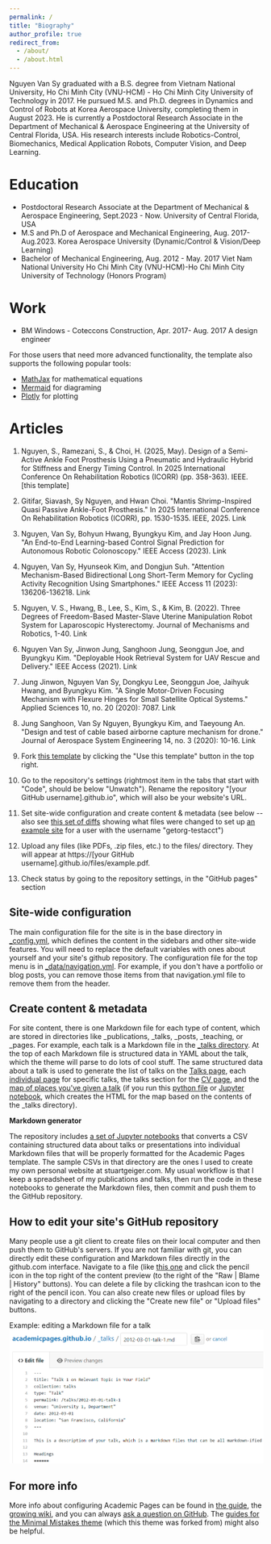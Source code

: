 ```yaml
---
permalink: /
title: "Biography"
author_profile: true
redirect_from: 
  - /about/
  - /about.html
---
```


Nguyen Van Sy graduated with a B.S. degree from Vietnam National University, Ho Chi Minh City (VNU-HCM) - Ho Chi Minh City University of Technology in 2017. He pursued M.S. and Ph.D. degrees in Dynamics and Control of Robots at Korea Aerospace University, completing them in August 2023. He is currently a Postdoctoral Research Associate in the Department of Mechanical & Aerospace Engineering at the University of Central Florida, USA. His research interests include Robotics-Control, Biomechanics, Medical Application Robots, Computer Vision, and Deep Learning.

Education
======
+ Postdoctoral Research Associate at the Department of Mechanical & Aerospace Engineering, Sept.2023 - Now.
University of Central  Florida, USA 
+ M.S and Ph.D of Aerospace and Mechanical Engineering, Aug. 2017- Aug.2023.
Korea Aerospace University (Dynamic/Control & Vision/Deep Learning)
+ Bachelor of Mechanical Engineering, Aug. 2012 - May. 2017
Viet Nam National University Ho Chi Minh City (VNU-HCM)-Ho Chi Minh City University of Technology  (Honors Program)

Work
======
+ BM Windows - Coteccons Construction, Apr. 2017- Aug. 2017
  A design engineer


For those users that need more advanced functionality, the template also supports the following popular tools:
- [MathJax](https://www.mathjax.org/) for mathematical equations
- [Mermaid](https://mermaid.js.org/) for diagraming
- [Plotly](https://plotly.com/javascript/) for plotting

Articles
======
1. Nguyen, S., Ramezani, S., & Choi, H. (2025, May). Design of a Semi-Active Ankle Foot Prosthesis Using a Pneumatic and Hydraulic Hybrid for Stiffness and Energy Timing Control. In 2025 International Conference On Rehabilitation Robotics (ICORR) (pp. 358-363). IEEE. [this template]

1. Gitifar, Siavash, Sy Nguyen, and Hwan Choi. "Mantis Shrimp-Inspired Quasi Passive Ankle-Foot Prosthesis." In 2025 International Conference On Rehabilitation Robotics (ICORR), pp. 1530-1535. IEEE, 2025. Link

1. Nguyen, Van Sy, Bohyun Hwang, Byungkyu Kim, and Jay Hoon Jung. "An End-to-End Learning-based Control Signal Prediction for Autonomous Robotic Colonoscopy." IEEE Access (2023). Link

1. Nguyen, Van Sy, Hyunseok Kim, and Dongjun Suh. "Attention Mechanism-Based Bidirectional Long Short-Term Memory for Cycling Activity Recognition Using Smartphones." IEEE Access 11 (2023): 136206-136218. Link
1. Nguyen, V. S., Hwang, B., Lee, S., Kim, S., & Kim, B. (2022). Three Degrees of Freedom-Based Master-Slave Uterine Manipulation Robot System for Laparoscopic Hysterectomy. Journal of Mechanisms and Robotics, 1-40. Link
1. Nguyen Van Sy, Jinwon Jung, Sanghoon Jung, Seonggun Joe, and Byungkyu Kim. "Deployable Hook Retrieval System for UAV Rescue and Delivery." IEEE Access (2021). Link
1. Jung Jinwon, Nguyen Van Sy, Dongkyu Lee, Seonggun Joe, Jaihyuk Hwang, and Byungkyu Kim. "A Single Motor-Driven Focusing Mechanism with Flexure Hinges for Small Satellite Optical Systems." Applied Sciences 10, no. 20 (2020): 7087.   Link
1. Jung Sanghoon, Van Sy Nguyen, Byungkyu Kim, and Taeyoung An. "Design and test of cable based airborne capture mechanism for drone." Journal of Aerospace System Engineering 14, no. 3 (2020): 10-16.   Link


1. Fork [this template](https://github.com/academicpages/academicpages.github.io) by clicking the "Use this template" button in the top right. 
1. Go to the repository's settings (rightmost item in the tabs that start with "Code", should be below "Unwatch"). Rename the repository "[your GitHub username].github.io", which will also be your website's URL.
1. Set site-wide configuration and create content & metadata (see below -- also see [this set of diffs](http://archive.is/3TPas) showing what files were changed to set up [an example site](https://getorg-testacct.github.io) for a user with the username "getorg-testacct")
1. Upload any files (like PDFs, .zip files, etc.) to the files/ directory. They will appear at https://[your GitHub username].github.io/files/example.pdf.  
1. Check status by going to the repository settings, in the "GitHub pages" section

Site-wide configuration
------
The main configuration file for the site is in the base directory in [_config.yml](https://github.com/academicpages/academicpages.github.io/blob/master/_config.yml), which defines the content in the sidebars and other site-wide features. You will need to replace the default variables with ones about yourself and your site's github repository. The configuration file for the top menu is in [_data/navigation.yml](https://github.com/academicpages/academicpages.github.io/blob/master/_data/navigation.yml). For example, if you don't have a portfolio or blog posts, you can remove those items from that navigation.yml file to remove them from the header. 

Create content & metadata
------
For site content, there is one Markdown file for each type of content, which are stored in directories like _publications, _talks, _posts, _teaching, or _pages. For example, each talk is a Markdown file in the [_talks directory](https://github.com/academicpages/academicpages.github.io/tree/master/_talks). At the top of each Markdown file is structured data in YAML about the talk, which the theme will parse to do lots of cool stuff. The same structured data about a talk is used to generate the list of talks on the [Talks page](https://academicpages.github.io/talks), each [individual page](https://academicpages.github.io/talks/2012-03-01-talk-1) for specific talks, the talks section for the [CV page](https://academicpages.github.io/cv), and the [map of places you've given a talk](https://academicpages.github.io/talkmap.html) (if you run this [python file](https://github.com/academicpages/academicpages.github.io/blob/master/talkmap.py) or [Jupyter notebook](https://github.com/academicpages/academicpages.github.io/blob/master/talkmap.ipynb), which creates the HTML for the map based on the contents of the _talks directory).

**Markdown generator**

The repository includes [a set of Jupyter notebooks](https://github.com/academicpages/academicpages.github.io/tree/master/markdown_generator
) that converts a CSV containing structured data about talks or presentations into individual Markdown files that will be properly formatted for the Academic Pages template. The sample CSVs in that directory are the ones I used to create my own personal website at stuartgeiger.com. My usual workflow is that I keep a spreadsheet of my publications and talks, then run the code in these notebooks to generate the Markdown files, then commit and push them to the GitHub repository.

How to edit your site's GitHub repository
------
Many people use a git client to create files on their local computer and then push them to GitHub's servers. If you are not familiar with git, you can directly edit these configuration and Markdown files directly in the github.com interface. Navigate to a file (like [this one](https://github.com/academicpages/academicpages.github.io/blob/master/_talks/2012-03-01-talk-1.md) and click the pencil icon in the top right of the content preview (to the right of the "Raw | Blame | History" buttons). You can delete a file by clicking the trashcan icon to the right of the pencil icon. You can also create new files or upload files by navigating to a directory and clicking the "Create new file" or "Upload files" buttons. 

Example: editing a Markdown file for a talk
![Editing a Markdown file for a talk](/images/editing-talk.png)

For more info
------
More info about configuring Academic Pages can be found in [the guide](https://academicpages.github.io/markdown/), the [growing wiki](https://github.com/academicpages/academicpages.github.io/wiki), and you can always [ask a question on GitHub](https://github.com/academicpages/academicpages.github.io/discussions). The [guides for the Minimal Mistakes theme](https://mmistakes.github.io/minimal-mistakes/docs/configuration/) (which this theme was forked from) might also be helpful.
